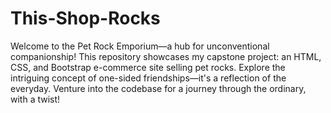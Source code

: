 # This-Shop-Rocks
Welcome to the Pet Rock Emporium—a hub for unconventional companionship! This repository showcases my capstone project: an HTML, CSS, and Bootstrap e-commerce site selling pet rocks. Explore the intriguing concept of one-sided friendships—it's a reflection of the everyday. Venture into the codebase for a journey through the ordinary, with a twist!

